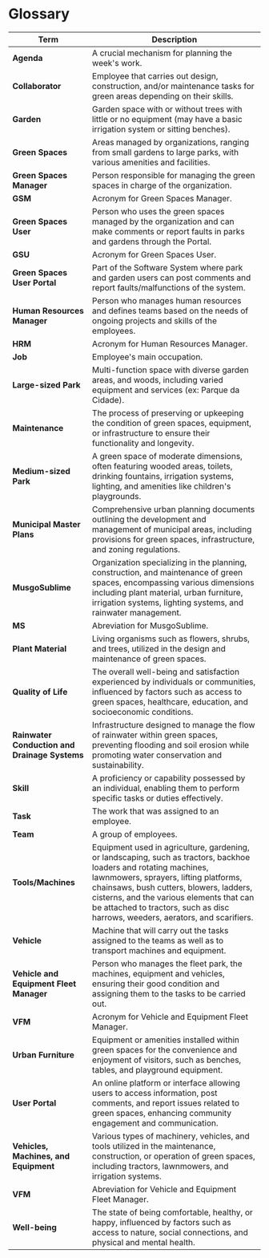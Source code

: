 # Glossary






| **Term**                                      | **Description**                                                                                                                                                                                                                                                                                                                    |
|-----------------------------------------------|------------------------------------------------------------------------------------------------------------------------------------------------------------------------------------------------------------------------------------------------------------------------------------------------------------------------------------|
| **Agenda**                                    | A crucial mechanism for planning the week's work.                                                                                                                                                                                                                                                                                  |
| **Collaborator**                              | Employee that carries out design, construction, and/or maintenance tasks for green areas depending on their skills.                                                                                                                                                                                                                |
| **Garden**                                    | Garden space with or without trees with little or no equipment (may have a basic irrigation system or sitting benches).                                                                                                                                                                                                            |
| **Green Spaces**                              | Areas managed by organizations, ranging from small gardens to large parks, with various amenities and facilities.                                                                                                                                                                                                                  |
| **Green Spaces Manager**                      | Person responsible for managing the green spaces in charge of the organization.                                                                                                                                                                                                                                                    |
| **GSM**                                       | Acronym for Green Spaces Manager.                                                                                                                                                                                                                                                                                                  |
| **Green Spaces User**                         | Person who uses the green spaces managed by the organization and can make comments or report faults in parks and gardens through the Portal.                                                                                                                                                                                       |
| **GSU**                                       | Acronym for Green Spaces User.                                                                                                                                                                                                                                                                                                     |
| **Green Spaces User Portal**                  | Part of the Software System where park and garden users can post comments and report faults/malfunctions of the system.                                                                                                                                                                                                            |
| **Human Resources Manager**                   | Person who manages human resources and defines teams based on the needs of ongoing projects and skills of the employees.                                                                                                                                                                                                           |
| **HRM**                                       | Acronym for Human Resources Manager.                                                                                                                                                                                                                                                                                               |
| **Job**                                       | Employee's main occupation.                                                                                                                                                                                                                                                                                                        |
| **Large-sized Park**                          | Multi-function space with diverse garden areas, and woods, including varied equipment and services (ex: Parque da Cidade).                                                                                                                                                                                                         |
| **Maintenance**                               | The process of preserving or upkeeping the condition of green spaces, equipment, or infrastructure to ensure their functionality and longevity.                                                                                                                                                                                    |
| **Medium-sized Park**                         | A green space of moderate dimensions, often featuring wooded areas, toilets, drinking fountains, irrigation systems, lighting, and amenities like children's playgrounds.                                                                                                                                                          |
| **Municipal Master Plans**                    | Comprehensive urban planning documents outlining the development and management of municipal areas, including provisions for green spaces, infrastructure, and zoning regulations.                                                                                                                                                 |
| **MusgoSublime**                              | Organization specializing in the planning, construction, and maintenance of green spaces, encompassing various dimensions including plant material, urban furniture, irrigation systems, lighting systems, and rainwater management.                                                                                               |
| **MS**                                        | Abreviation for MusgoSublime.                                                                                                                                                                                                                                                                                                      |
| **Plant Material**                            | Living organisms such as flowers, shrubs, and trees, utilized in the design and maintenance of green spaces.                                                                                                                                                                                                                       |
| **Quality of Life**                           | The overall well-being and satisfaction experienced by individuals or communities, influenced by factors such as access to green spaces, healthcare, education, and socioeconomic conditions.                                                                                                                                      |
| **Rainwater Conduction and Drainage Systems** | Infrastructure designed to manage the flow of rainwater within green spaces, preventing flooding and soil erosion while promoting water conservation and sustainability.                                                                                                                                                           |
| **Skill**                                     | A proficiency or capability possessed by an individual, enabling them to perform specific tasks or duties effectively.                                                                                                                                                                                                             |
| **Task**                                      | The work that was assigned to an employee.                                                                                                                                                                                                                                                                                         |
| **Team**                                      | A group of employees.                                                                                                                                                                                                                                                                                                              |
| **Tools/Machines**                            | Equipment used in agriculture, gardening, or landscaping, such as tractors, backhoe loaders and rotating machines, lawnmowers, sprayers, lifting platforms, chainsaws, bush cutters, blowers, ladders, cisterns, and the various elements that can be attached to tractors, such as disc harrows, weeders, aerators, and scarifiers. |
| **Vehicle**                                   | Machine that will carry out the tasks assigned to the teams as well as to transport machines and equipment.                                                                                                                                                                                                                        |
| **Vehicle and Equipment Fleet Manager**       | Person who manages the fleet park, the machines, equipment and vehicles, ensuring their good condition  and assigning them to the tasks to be carried out.                                                                                                                                                                         |
| **VFM**                                       | Acronym for Vehicle and Equipment Fleet Manager.                                                                                                                                                                                                                                                                                   |
| **Urban Furniture**                           | Equipment or amenities installed within green spaces for the convenience and enjoyment of visitors, such as benches, tables, and playground equipment.                                                                                                                                                                             |
| **User Portal**                               | An online platform or interface allowing users to access information, post comments, and report issues related to green spaces, enhancing community engagement and communication.                                                                                                                                                  |
| **Vehicles, Machines, and Equipment**         | Various types of machinery, vehicles, and tools utilized in the maintenance, construction, or operation of green spaces, including tractors, lawnmowers, and irrigation systems.                                                                                                                                                   |
| **VFM**                                       | Abreviation for Vehicle and Equipment Fleet Manager.                                                                                                                                                                                                                                                                               |
| **Well-being**                                | The state of being comfortable, healthy, or happy, influenced by factors such as access to nature, social connections, and physical and mental health.                                                                                                                                                                             |